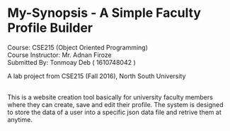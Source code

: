 # My-Synopsis - A Simple Faculty Profile Builder

Course: CSE215 (Object Oriented Programming) <br/>
Course Instructor: Mr. Adnan Firoze <br/>
Submitted By: Tonmoay Deb ( 1610748042 ) <br/>

A lab project from CSE215 (Fall 2016), North South University <br/><br/>

This is a website creation tool basically for university faculty members where they can create, save and edit their profile. The system is designed to store the data of a user into a specific json data file and retrive them at anytime.
